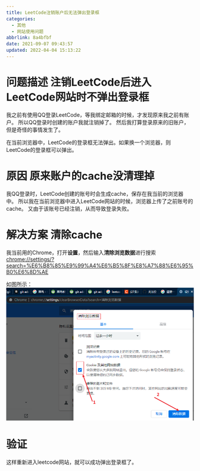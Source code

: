 ```yaml
---
title: LeetCode注销账户后无法弹出登录框
categories: 
  - 其他
  - 网站使用问题
abbrlink: 8a4bfbf
date: 2021-09-07 09:43:57
updated: 2022-04-04 15:13:22
---
```

# 问题描述 注销LeetCode后进入LeetCode网站时不弹出登录框
我之前有使用QQ登录LeetCode，等我绑定邮箱的时候，才发现原来我之前有账户。
所以QQ登录时创建的账户我就注销掉了。
然后我打算登录原来的旧账户，但是奇怪的事情发生了。

在当前浏览器中，LeetCode的登录框无法弹出。如果换一个浏览器，则LeetCode的登录框可以弹出。

# 原因 原来账户的cache没清理掉
<!-- more -->

我QQ登录时，LeetCode创建的账号时会生成cache，保存在我当前的浏览器中。
所以我在当前浏览器中进入LeetCode网站的时候，浏览器上传了之前账号的cache。
又由于该账号已经注销，从而导致登录失败。

# 解决方案 清除cache
我当前用的Chrome，打开**设置**，然后输入**清除浏览数据**进行搜索
[chrome://settings/?search=%E6%B8%85%E9%99%A4%E6%B5%8F%E8%A7%88%E6%95%B0%E6%8D%AE](chrome://settings/?search=%E6%B8%85%E9%99%A4%E6%B5%8F%E8%A7%88%E6%95%B0%E6%8D%AE)

如图所示：
![image-20210907095420866](https://raw.githubusercontent.com/lanlan2017/images/master/Blog/Sum/20210907095421.png)
# 验证
这样重新进入leetcode网站，就可以成功弹出登录框了。
